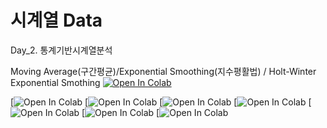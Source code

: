 # 시계열 Data

Day_2. 통계기반시계열분석

Moving Average(구간평균)/Exponential Smoothing(지수평활법) / Holt-Winter Exponential Smothing 
[![Open In Colab](https://colab.research.google.com/assets/colab-badge.svg)](https://colab.research.google.com/drive/1s7aqBgLY17z7k0HsFmkBSNSOMDk-nI1g)


[![Open In Colab](https://colab.research.google.com/assets/colab-badge.svg)
[![Open In Colab](https://colab.research.google.com/assets/colab-badge.svg)
[![Open In Colab](https://colab.research.google.com/assets/colab-badge.svg)
[![Open In Colab](https://colab.research.google.com/assets/colab-badge.svg)
[![Open In Colab](https://colab.research.google.com/assets/colab-badge.svg)
[![Open In Colab](https://colab.research.google.com/assets/colab-badge.svg)
[![Open In Colab](https://colab.research.google.com/assets/colab-badge.svg)
